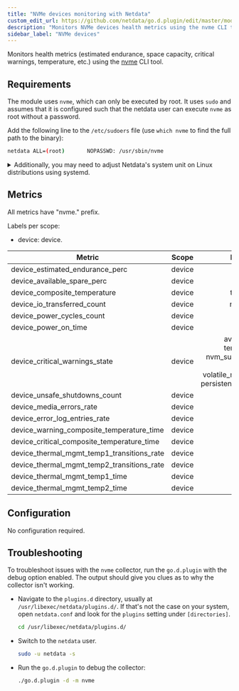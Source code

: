 ```yaml
---
title: "NVMe devices monitoring with Netdata"
custom_edit_url: https://github.com/netdata/go.d.plugin/edit/master/modules/nvme/README.md
description: "Monitors NVMe devices health metrics using the nvme CLI tool."
sidebar_label: "NVMe devices"
---
```




Monitors health metrics (estimated endurance, space capacity, critical warnings, temperature, etc.) using
the [nvme](https://github.com/linux-nvme/nvme-cli#nvme-cli) CLI tool.

## Requirements

The module uses `nvme`, which can only be executed by root. It uses `sudo` and assumes that it is configured such that
the netdata user can execute `nvme` as root without a password.

Add the following line to the `/etc/sudoers` file (use `which nvme` to find the full path to the binary):

```bash
netdata ALL=(root)       NOPASSWD: /usr/sbin/nvme
```

<details>
<summary>Additionally, you may need to adjust Netdata's system unit on Linux distributions using systemd.</summary>

> **Note**: This is an optional step. Only do this if adding `netdata` to `/etc/sudoers` didn't help.

The default [CapabilityBoundingSet](https://www.freedesktop.org/software/systemd/man/systemd.exec.html#Capabilities)
doesn't allow using sudo, and is quite strict in general. Resetting is not optimal, but a next-best solution given the
inability to execute nvme using sudo.

As the root user, do the following:

 ```bash
mkdir /etc/systemd/system/netdata.service.d
echo -e '[Service]\nCapabilityBoundingSet=~' | tee /etc/systemd/system/netdata.service.d/unset-capability-bounding-set.conf
systemctl daemon-reload
systemctl restart netdata.service
```

</details>

## Metrics

All metrics have "nvme." prefix.

Labels per scope:

- device: device.

| Metric                                     | Scope  |                                                           Dimensions                                                           |    Units    |
|--------------------------------------------|:------:|:------------------------------------------------------------------------------------------------------------------------------:|:-----------:|
| device_estimated_endurance_perc            | device |                                                              used                                                              |      %      |
| device_available_spare_perc                | device |                                                             spare                                                              |      %      |
| device_composite_temperature               | device |                                                          temperature                                                           |   celsius   |
| device_io_transferred_count                | device |                                                         read, written                                                          |    bytes    |
| device_power_cycles_count                  | device |                                                             power                                                              |   cycles    |
| device_power_on_time                       | device |                                                            power-on                                                            |   seconds   |
| device_critical_warnings_state             | device | available_spare, temp_threshold, nvm_subsystem_reliability, read_only, volatile_mem_backup_failed, persistent_memory_read_only |    state    |
| device_unsafe_shutdowns_count              | device |                                                             unsafe                                                             |  shutdowns  |
| device_media_errors_rate                   | device |                                                             media                                                              |   errors    |
| device_error_log_entries_rate              | device |                                                           error_log                                                            |   entries   |
| device_warning_composite_temperature_time  | device |                                                             wctemp                                                             |   seconds   |
| device_critical_composite_temperature_time | device |                                                             cctemp                                                             |   seconds   |
| device_thermal_mgmt_temp1_transitions_rate | device |                                                             temp1                                                              | transitions |
| device_thermal_mgmt_temp2_transitions_rate | device |                                                             temp2                                                              | transitions |
| device_thermal_mgmt_temp1_time             | device |                                                             temp1                                                              |   seconds   |
| device_thermal_mgmt_temp2_time             | device |                                                             temp2                                                              |   seconds   |

## Configuration

No configuration required.

## Troubleshooting

To troubleshoot issues with the `nvme` collector, run the `go.d.plugin` with the debug option enabled. The
output should give you clues as to why the collector isn't working.

- Navigate to the `plugins.d` directory, usually at `/usr/libexec/netdata/plugins.d/`. If that's not the case on
  your system, open `netdata.conf` and look for the `plugins` setting under `[directories]`.

  ```bash
  cd /usr/libexec/netdata/plugins.d/
  ```

- Switch to the `netdata` user.

  ```bash
  sudo -u netdata -s
  ```

- Run the `go.d.plugin` to debug the collector:

  ```bash
  ./go.d.plugin -d -m nvme
  ```
